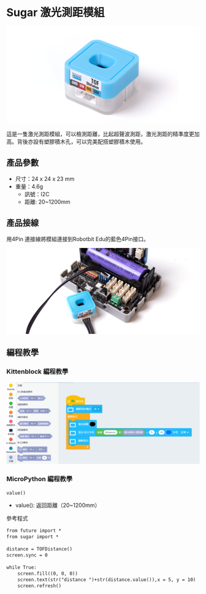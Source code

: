 # Sugar 激光測距模組

![](./images/tof1.png)

這是一隻激光測距模組，可以檢測距離，比起超聲波測距，激光測距的精準度更加高。背後亦設有塑膠積木孔，可以完美配搭塑膠積木使用。

## 產品參數

- 尺寸：24 x 24 x 23 mm
- 重量：4.6g
    - 訊號：I2C
    - 距離: 20~1200mm


## 產品接線

用4Pin 連接線將模組連接到Robotbit Edu的藍色4Pin接口。

![](./images/tof2.png)

## 編程教學

### Kittenblock 編程教學

![](./images/tof3.png)

### MicroPython 編程教學

    value()

- value(): 返回距離（20~1200mm）

參考程式

    from future import *
    from sugar import *
    
    distance = TOFDistance()
    screen.sync = 0
    
    while True:
        screen.fill((0, 0, 0))
        screen.text(str("distance ")+str(distance.value()),x = 5, y = 10)
        screen.refresh()
